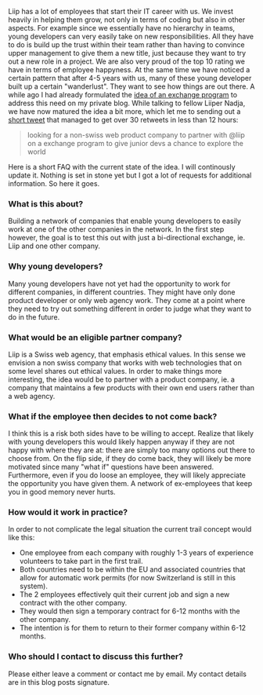 Liip has a lot of employees that start their IT career with us. We invest heavily in helping them grow, not only  in terms of coding but also in other aspects. For example since we essentially have no hierarchy in teams, young developers can very easily take on new responsibilities. All they have to do is build up the trust within their team rather than having to convince upper management to give them a new title, just because they want to try out a new role in a project. We are also very proud of the top 10 rating we have in terms of employee happyness. At the same time we have noticed a certain pattern that after 4-5 years with us, many of these young developer built up a certain "wanderlust". They want to see how things are out there. A while ago I had already formulated the [idea of an exchange program](http://pooteeweet.org/blog/2066) to address this need on my private blog. While talking to fellow Liiper Nadja, we have now matured the idea a bit more, which let me to sending out a [short tweet](https://twitter.com/lsmith/status/440879930159943680) that managed to get over 30 retweets in less than 12 hours:

> looking for a non-swiss web product company to partner with @liip on a  exchange program to give junior devs a chance to explore the world

Here is a short FAQ with the current state of the idea. I will continously update it. Nothing is set in stone yet but I got a lot of requests for additional information. So here it goes.

### What is this about?

Building a network of companies that enable young developers to easily work at one of the other companies in the network. In the first step however, the goal is to test this out with just a bi-directional exchange, ie. Liip and one other company.

### Why young developers?

Many young developers have not yet had the opportunity to work for different companies, in different countries. They might have only done product developer or only web agency work. They come at a point where they need to try out something different in order to judge what they want to do in the future.

### What would be an eligible partner company?

Liip is a Swiss web agency, that emphasis ethical values. In this sense we envision a non swiss company that works with web technologies that on some level shares out ethical values. In order to make things more interesting, the idea would be to partner with a product company, ie. a company that maintains a few products with their own end users rather than a web agency.

### What if the employee then decides to not come back?

I think this is a risk both sides have to be willing to accept. Realize that likely with young developers this would likely happen anyway if they are not happy with where they are at: there are simply too many options out there to choose from. On the flip side, if they do come back, they will likely be more motivated since many "what if" questions have been answered. Furthermore, even if you do loose an employee, they will likely appreciate the opportunity you have given them. A network of ex-employees that keep you in good memory never hurts.

### How would it work in practice?

In order to not complicate the legal situation the current trail concept would like this:

* One employee from each company with roughly 1-3 years of experience volunteers to take part in the first trail.
* Both countries need to be within the EU and associated countries that allow for automatic work permits (for now Switzerland is still in this system).
* The 2 employees effectively quit their current job and sign a new contract with the other company.
* They would then sign a temporary contract for 6-12 months with the other company.
* The intention is for them to return to their former company within 6-12 months.

### Who should I contact to discuss this further?

Please either leave a comment or contact me by email. My contact details are in this blog posts signature.